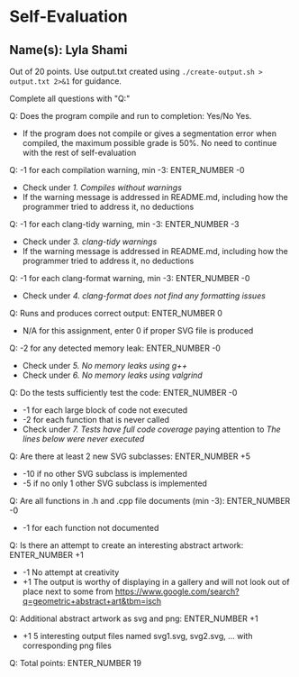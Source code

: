 # Self-Evaluation

## Name(s):  Lyla Shami

Out of 20 points. Use output.txt created using 
`./create-output.sh > output.txt 2>&1` for guidance.

Complete all questions with "Q:"

Q: Does the program compile and run to completion: Yes/No
Yes.

- If the program does not compile or gives a segmentation error when compiled, 
the maximum possible grade is 50%. No need to continue with the rest of self-evaluation

Q: -1 for each compilation warning, min -3: ENTER_NUMBER
-0

- Check under *1. Compiles without warnings*
- If the warning message is addressed in README.md, including how the programmer tried to address it, no deductions

Q: -1 for each clang-tidy warning, min -3: ENTER_NUMBER
-3 
- Check under *3. clang-tidy warnings*
- If the warning message is addressed in README.md, including how the programmer tried to address it, no deductions

Q: -1 for each clang-format warning, min -3: ENTER_NUMBER
-0
- Check under *4. clang-format does not find any formatting issues*

Q: Runs and produces correct output: ENTER_NUMBER
0
- N/A for this assignment, enter 0 if proper SVG file is produced

Q: -2 for any detected memory leak: ENTER_NUMBER
-0
- Check under *5. No memory leaks using g++*
- Check under *6. No memory leaks using valgrind*

Q: Do the tests sufficiently test the code: ENTER_NUMBER
-0
- -1 for each large block of code not executed
- -2 for each function that is never called
- Check under *7. Tests have full code coverage* paying attention to *The lines below were never executed*

Q: Are there at least 2 new SVG subclasses: ENTER_NUMBER
+5

- -10 if no other SVG subclass is implemented
- -5 if no only 1 other SVG subclass is implemented

Q: Are all functions in .h and .cpp file documents (min -3): ENTER_NUMBER
-0
- -1 for each function not documented

Q: Is there an attempt to create an interesting abstract artwork: ENTER_NUMBER
+1
- -1 No attempt at creativity
- +1 The output is worthy of displaying in a gallery and will not look out of place next to some from https://www.google.com/search?q=geometric+abstract+art&tbm=isch

Q: Additional abstract artwork as svg and png: ENTER_NUMBER
+1
- +1 5 interesting output files named svg1.svg, svg2.svg, ... with corresponding png files

Q: Total points: ENTER_NUMBER
19